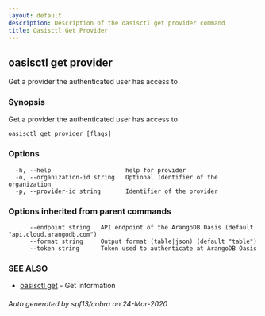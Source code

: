```yaml
---
layout: default
description: Description of the oasisctl get provider command
title: Oasisctl Get Provider
---
```

## oasisctl get provider

Get a provider the authenticated user has access to

### Synopsis

Get a provider the authenticated user has access to

```
oasisctl get provider [flags]
```

### Options

```
  -h, --help                     help for provider
  -o, --organization-id string   Optional Identifier of the organization
  -p, --provider-id string       Identifier of the provider
```

### Options inherited from parent commands

```
      --endpoint string   API endpoint of the ArangoDB Oasis (default "api.cloud.arangodb.com")
      --format string     Output format (table|json) (default "table")
      --token string      Token used to authenticate at ArangoDB Oasis
```

### SEE ALSO

* [oasisctl get](oasisctl-get.md)	 - Get information

###### Auto generated by spf13/cobra on 24-Mar-2020
